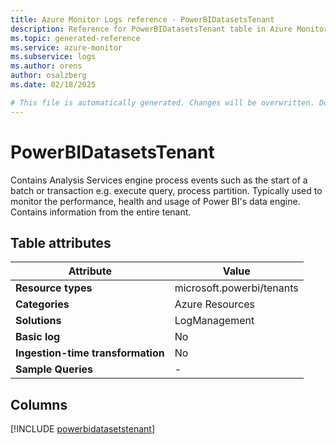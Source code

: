 ```yaml
---
title: Azure Monitor Logs reference - PowerBIDatasetsTenant
description: Reference for PowerBIDatasetsTenant table in Azure Monitor Logs.
ms.topic: generated-reference
ms.service: azure-monitor
ms.subservice: logs
ms.author: orens
author: osalzberg
ms.date: 02/18/2025

# This file is automatically generated. Changes will be overwritten. Do not change this file directly.
---
```


# PowerBIDatasetsTenant

Contains Analysis Services engine process events such as the start of a batch or transaction e.g. execute query, process partition. Typically used to monitor the performance, health and usage of Power BI's data engine. Contains information from the entire tenant.


## Table attributes

|Attribute|Value|
|---|---|
|**Resource types**|microsoft.powerbi/tenants|
|**Categories**|Azure Resources|
|**Solutions**| LogManagement|
|**Basic log**|No|
|**Ingestion-time transformation**|No|
|**Sample Queries**|-|



## Columns
  
[!INCLUDE [powerbidatasetstenant](~/reusable-content/ce-skilling/azure/includes/azure-monitor/reference/tables/powerbidatasetstenant-include.md)]
